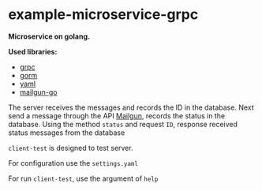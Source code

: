 # example-microservice-grpc

**Microservice on golang.** 

**Used libraries:**

 - [grpc](https://github.com/grpc/grpc-go) 
 - [gorm](https://github.com/jinzhu/gorm)
 - [yaml](https://github.com/go-yaml/yaml)
 - [mailgun-go](https://github.com/mailgun/mailgun-go)

The server receives the messages and records the ID in the database. Next send a message through the API [Mailgun](www.mailgun.com), records the status in the database.
Using the method `status` and request  `ID`,  response received status messages from the database

`client-test` is designed to test server.

For configuration use the `settings.yaml`

For run `client-test`, use the argument of `help`

